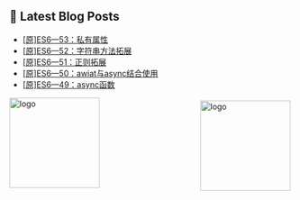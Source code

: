 ## 📕 Latest Blog Posts

<!-- BLOG-POST-LIST:START -->
- [[原]ES6—53：私有属性](https://blog.csdn.net/sinat_41696687/article/details/114633426)
- [[原]ES6—52：字符串方法拓展](https://blog.csdn.net/sinat_41696687/article/details/114630960)
- [[原]ES6—51：正则拓展](https://blog.csdn.net/sinat_41696687/article/details/114582610)
- [[原]ES6—50：awiat与async结合使用](https://blog.csdn.net/sinat_41696687/article/details/114573922)
- [[原]ES6—49：async函数](https://blog.csdn.net/sinat_41696687/article/details/114550057)
<!-- BLOG-POST-LIST:END -->
<img src="https://github-readme-stats.vercel.app/api?username=qq1120637483&show_icons=true" alt="logo" height="160" align="right" style="margin: 5px; margin-bottom: 20px;" />

<img src="https://github-profile-trophy.vercel.app/?username=qq1120637483&theme=flat&column=7" alt="logo" height="160" align="center" style="margin: auto; margin-bottom: 20px;" />


<!--
**qq1120637483/qq1120637483** is a ✨ _special_ ✨ repository because its `README.md` (this file) appears on your GitHub profile.

Here are some ideas to get you started:

- 🔭 I’m currently working on ...
- 🌱 I’m currently learning ...
- 👯 I’m looking to collaborate on ...
- 🤔 I’m looking for help with ...
- 💬 Ask me about ...
- 📫 How to reach me: ...
- 😄 Pronouns: ...
- ⚡ Fun fact: ...
-->
